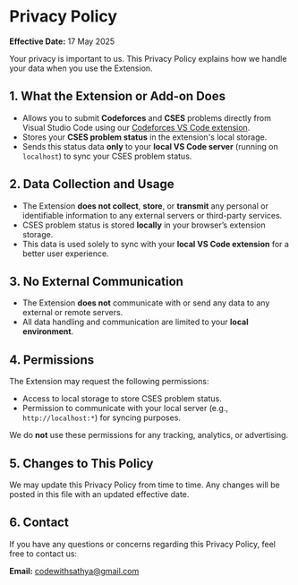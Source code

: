 # Privacy Policy

**Effective Date:** 17 May 2025

Your privacy is important to us. This Privacy Policy explains how we handle your data when you use the Extension.

## 1. What the Extension or Add-on Does

- Allows you to submit **Codeforces** and **CSES** problems directly from Visual Studio Code using our [Codeforces VS Code extension](https://marketplace.visualstudio.com/items?itemName=codewithsathya.codeforces-pro).
- Stores your **CSES problem status** in the extension's local storage.
- Sends this status data **only** to your **local VS Code server** (running on `localhost`) to sync your CSES problem status.

## 2. Data Collection and Usage

- The Extension **does not collect**, **store**, or **transmit** any personal or identifiable information to any external servers or third-party services.
- CSES problem status is stored **locally** in your browser’s extension storage.
- This data is used solely to sync with your **local VS Code extension** for a better user experience.

## 3. No External Communication

- The Extension **does not** communicate with or send any data to any external or remote servers.
- All data handling and communication are limited to your **local environment**.

## 4. Permissions

The Extension may request the following permissions:

- Access to local storage to store CSES problem status.
- Permission to communicate with your local server (e.g., `http://localhost:*`) for syncing purposes.

We do **not** use these permissions for any tracking, analytics, or advertising.

## 5. Changes to This Policy

We may update this Privacy Policy from time to time. Any changes will be posted in this file with an updated effective date.

## 6. Contact

If you have any questions or concerns regarding this Privacy Policy, feel free to contact us:

**Email:** codewithsathya@gmail.com